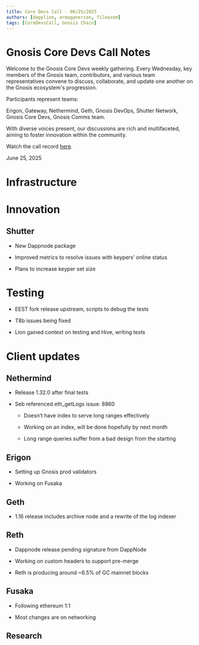 ```yaml
---
title: Core Devs Call - 06/25/2025
authors: [dapplion, armaganercan, filoozom]
tags: [CoreDevsCall, Gnosis Chain]
---
```


# Gnosis Core Devs Call Notes

Welcome to the Gnosis Core Devs weekly gathering. Every Wednesday, key members of the Gnosis team, contributors, and various team representatives convene to discuss, collaborate, and update one another on the Gnosis ecosystem's progression.

Participants represent teams:

Erigon, Gateway, Nethermind, Geth, Gnosis DevOps, Shutter Network, Gnosis Core Devs, Gnosis Comms team.

With diverse voices present, our discussions are rich and multifaceted, aiming to foster innovation within the community.

Watch the call record [here](https://youtu.be/fD_Nbn-2aq4).

June 25, 2025

# Infrastructure

# Innovation

## Shutter

* New Dappnode package

* Improved metrics to resolve issues with keypers’ online status

* Plans to increase keyper set size


# Testing

* EEST fork release upstream, scripts to debug the tests

* T8b issues being fixed

* Lion gained context on testing and Hive, writing tests

# Client updates

## Nethermind

* Release 1.32.0 after final tests

* Seb referenced eth_getLogs issue: 8860

  * Doesn’t have index to serve long ranges effectively

  * Working on an index, will be done hopefully by next month
  
  * Long range queries suffer from a bad design from the starting

## Erigon

* Setting up Gnosis prod validators

* Working on Fusaka


## Geth

* 1.16 release includes archive node and a rewrite of the log indexer


## Reth

* Dappnode release pending signature from DappNode

* Working on custom headers to support pre-merge

* Reth is producing around ~6.5% of GC mainnet blocks


## Fusaka

* Following ethereum 1:1

* Most changes are on networking



## Research
